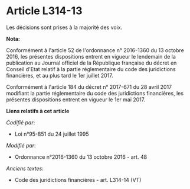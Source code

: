# Article L314-13

Les décisions sont prises à la majorité des voix.

**Nota:**

Conformément à l'article 52 de l'ordonnance n° 2016-1360 du 13 octobre 2016, les présentes dispositions entrent en vigueur le
lendemain de la publication au Journal officiel de la République française du décret en Conseil d'Etat relatif à la partie
réglementaire du code des juridictions financières, et au plus tard le 1er juillet 2017.

Conformément à l'article 184 du décret n° 2017-671 du 28 avril 2017 modifiant la partie réglementaire du code des
juridictions financières, les présentes dispositions entrent en vigueur le 1er mai 2017.

**Liens relatifs à cet article**

_Codifié par_:

  - Loi n°95-851 du 24 juillet 1995

_Modifié par_:

  - Ordonnance n°2016-1360 du 13 octobre 2016 - art. 48

_Anciens textes_:

  - Code des juridictions financières - art. L314-14 (VT)
